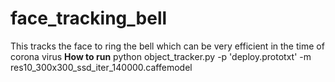# face_tracking_bell
This tracks the face to ring the bell which can be very efficient in the time of corona virus
**How to run**
python object_tracker.py -p 'deploy.prototxt'  -m res10_300x300_ssd_iter_140000.caffemodel
